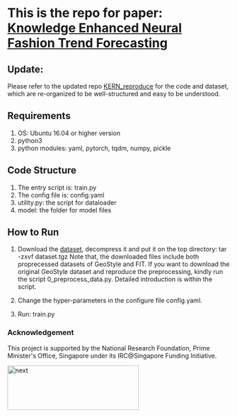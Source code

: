 # This is the repo for paper: [Knowledge Enhanced Neural Fashion Trend Forecasting](https://arxiv.org/pdf/2005.03297.pdf)

## Update:
Please refer to the updated repo [KERN_reproduce](https://github.com/mysbupt/KERN_reproduce) for the code and dataset, which are re-organized to be well-structured and easy to be understood.

## Requirements
1. OS: Ubuntu 16.04 or higher version
2. python3
3. python modules: yaml, pytorch, tqdm, numpy, pickle

## Code Structure

1. The entry script is: train.py
2. The config file is: config.yaml
3. utility.py: the script for dataloader
4. model: the folder for model files

## How to Run
1. Download the [dataset](https://drive.google.com/open?id=1OtwOoHYMuLKy_Yjk-_rgjJL5uMWWhPn8), decompress it and put it on the top directory: tar -zxvf dataset.tgz
Note that, the downloaded files include both proprecessed datasets of GeoStyle and FIT. If you want to download the original GeoStyle dataset and reproduce the preprocessing, kindly run the script 0\_preprocess\_data.py. Detailed introduction is within the script.

2. Change the hyper-parameters in the configure file config.yaml.

3. Run: train.py


### Acknowledgement
This project is supported by the National Research Foundation, Prime Minister's Office, Singapore under its IRC@Singapore Funding Initiative.

<img src="https://github.com/mysbupt/KERN/blob/master/next.png" width = "297" height = "100" alt="next" align=center />
